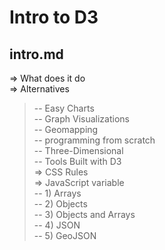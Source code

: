# Intro to D3
## intro.md
=> What does it do  <br/>
=> Alternatives  <br/>
> -- Easy Charts <br/>
 -- Graph Visualizations  <br/>
 -- Geomapping  <br/>
 -- programming from scratch  <br/>
 -- Three-Dimensional  <br/>
 -- Tools Built with D3  <br/>
=> CSS Rules  <br/>
=> JavaScript variable  <br/>
 -- 1) Arrays  <br/>
 -- 2) Objects  <br/>
 -- 3) Objects and Arrays  <br/>
 -- 4) JSON  <br/>
 -- 5) GeoJSON  <br/>
 
